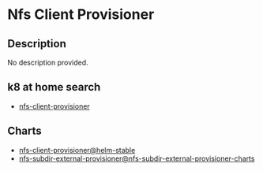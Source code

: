 # Nfs Client Provisioner

## Description

No description provided.

## k8 at home search

- [nfs-client-provisioner](https://nanne.dev/k8s-at-home-search/#/nfs-client-provisioner)

## Charts

- [nfs-client-provisioner@helm-stable](https://charts.helm.sh/stable/)
- [nfs-subdir-external-provisioner@nfs-subdir-external-provisioner-charts](https://kubernetes-sigs.github.io/nfs-subdir-external-provisioner/)
